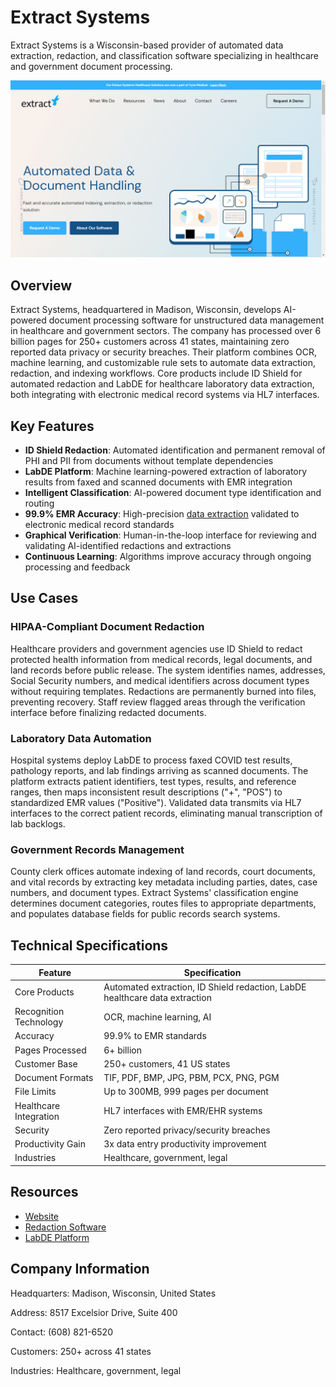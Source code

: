# Extract Systems

Extract Systems is a Wisconsin-based provider of automated data extraction, redaction, and classification software specializing in healthcare and government document processing.

![Extract Systems](assets\extract-systems.png)


## Overview

Extract Systems, headquartered in Madison, Wisconsin, develops AI-powered document processing software for unstructured data management in healthcare and government sectors. The company has processed over 6 billion pages for 250+ customers across 41 states, maintaining zero reported data privacy or security breaches. Their platform combines OCR, machine learning, and customizable rule sets to automate data extraction, redaction, and indexing workflows. Core products include ID Shield for automated redaction and LabDE for healthcare laboratory data extraction, both integrating with electronic medical record systems via HL7 interfaces.

## Key Features

- **ID Shield Redaction**: Automated identification and permanent removal of PHI and PII from documents without template dependencies
- **LabDE Platform**: Machine learning-powered extraction of laboratory results from faxed and scanned documents with EMR integration
- **Intelligent Classification**: AI-powered document type identification and routing
- **99.9% EMR Accuracy**: High-precision [data extraction](../../capabilities/extraction/index.md) validated to electronic medical record standards
- **Graphical Verification**: Human-in-the-loop interface for reviewing and validating AI-identified redactions and extractions
- **Continuous Learning**: Algorithms improve accuracy through ongoing processing and feedback

## Use Cases

### HIPAA-Compliant Document Redaction

Healthcare providers and government agencies use ID Shield to redact protected health information from medical records, legal documents, and land records before public release. The system identifies names, addresses, Social Security numbers, and medical identifiers across document types without requiring templates. Redactions are permanently burned into files, preventing recovery. Staff review flagged areas through the verification interface before finalizing redacted documents.

### Laboratory Data Automation

Hospital systems deploy LabDE to process faxed COVID test results, pathology reports, and lab findings arriving as scanned documents. The platform extracts patient identifiers, test types, results, and reference ranges, then maps inconsistent result descriptions ("+", "POS") to standardized EMR values ("Positive"). Validated data transmits via HL7 interfaces to the correct patient records, eliminating manual transcription of lab backlogs.

### Government Records Management

County clerk offices automate indexing of land records, court documents, and vital records by extracting key metadata including parties, dates, case numbers, and document types. Extract Systems' classification engine determines document categories, routes files to appropriate departments, and populates database fields for public records search systems.

## Technical Specifications

| Feature | Specification |
|---------|---------------|
| Core Products | Automated extraction, ID Shield redaction, LabDE healthcare data extraction |
| Recognition Technology | OCR, machine learning, AI |
| Accuracy | 99.9% to EMR standards |
| Pages Processed | 6+ billion |
| Customer Base | 250+ customers, 41 US states |
| Document Formats | TIF, PDF, BMP, JPG, PBM, PCX, PNG, PGM |
| File Limits | Up to 300MB, 999 pages per document |
| Healthcare Integration | HL7 interfaces with EMR/EHR systems |
| Security | Zero reported privacy/security breaches |
| Productivity Gain | 3x data entry productivity improvement |
| Industries | Healthcare, government, legal |

## Resources

- [Website](https://www.extractsystems.com)
- [Redaction Software](https://www.extractsystems.com/redaction-software/)
- [LabDE Platform](https://www.extractsystems.com/resources/labde/)

## Company Information

Headquarters: Madison, Wisconsin, United States

Address: 8517 Excelsior Drive, Suite 400

Contact: (608) 821-6520

Customers: 250+ across 41 states

Industries: Healthcare, government, legal

